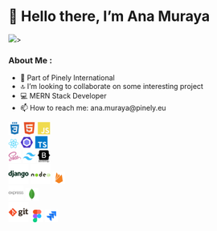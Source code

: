 <h1>👋 Hello there, I’m Ana Muraya</h1>
<div><img src="https://pinely.eu/_next/image?url=https%3A%2F%2Fpinely-strapi-files.s3.eu-west-3.amazonaws.com%2Flogo_0bda874db4.png&w=128&q=75"</div>>
<div>
<h3>About Me :</h3>
<ul>
<li>👾 Part of Pinely International</li>
<li>🔝 I’m looking to collaborate on some interesting project</li>
<li>💻 MERN Stack Developer</li>
<li>📫 How to reach me: ana.muraya@pinely.eu</li>
</ul>

<div>
<div>
<img src="https://github.com/devicons/devicon/blob/master/icons/css3/css3-plain-wordmark.svg"   title="CSS3" alt="CSS" width="25" height="25"/> 
<img src="https://github.com/devicons/devicon/blob/master/icons/html5/html5-original.svg"  title="HTML5" alt="HTML" width="25" height="25"/> 
<img src="https://github.com/devicons/devicon/blob/master/icons/javascript/javascript-plain.svg"  title="JavaScript" alt="JavaScript" width="25" height="25"/> 
</div>
  
<div>
<img src="https://github.com/devicons/devicon/blob/master/icons/react/react-original.svg" title="React" alt="React" width="20" height="20"/> 
<img src="https://github.com/devicons/devicon/blob/master/icons/eslint/eslint-original.svg" title="ESLint" alt="ESLint" width="25" height="25"/>
<img src="https://github.com/devicons/devicon/blob/master/icons/typescript/typescript-plain.svg" title="TypeScript" alt="TypeScript" width="25" height="25"/>
</div>
  
<div>
<img src="https://github.com/devicons/devicon/blob/master/icons/sass/sass-original.svg" title="Sass" alt="Sass" width="25" height="25"/>
<img src="https://github.com/devicons/devicon/blob/master/icons/tailwindcss/tailwindcss-plain.svg" title="Tailwind" alt="Tailwind" width="25" height="25"/>
<img src="https://github.com/devicons/devicon/blob/master/icons/bootstrap/bootstrap-plain-wordmark.svg" title="Bootstrap" alt="Bootstrap" width="25" height="25"/> 
</div>
  
<div>
<img src="https://github.com/devicons/devicon/blob/master/icons/django/django-plain-wordmark.svg" title="Django" alt="Django" width="40" height="40""/> 
<img src="https://github.com/devicons/devicon/blob/master/icons/nodejs/nodejs-original-wordmark.svg"  title="NodeJS" alt="NodeJS" width="40" height="40"/> 
<img src="https://github.com/devicons/devicon/blob/master/icons/firebase/firebase-plain.svg" title="Firebase" alt="Firebase" width="25" height="25"/>
</div>
                                                                                                                                                  
<div>
<img src="https://github.com/devicons/devicon/blob/master/icons/express/express-original-wordmark.svg"  title="Express" alt="Express" width="30" height="30"/> 
<img src="https://github.com/devicons/devicon/blob/master/icons/mongodb/mongodb-original.svg" title="Mongodb" alt="Mongodb" width="25" height="25"/>
</div>
                                                                                                                                                     
<div>
<img src="https://github.com/devicons/devicon/blob/master/icons/git/git-original-wordmark.svg" title="Git" alt="Git" width="40" height="40"/>
<img src="https://github.com/devicons/devicon/blob/master/icons/figma/figma-original.svg" title="Figma" alt="Figma" width="25" height="25"/>
<img src="https://github.com/devicons/devicon/blob/master/icons/jira/jira-original.svg" title="Jira" alt="Jira" width="25" height="25"/>
</div>

</div>
